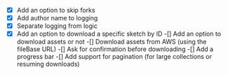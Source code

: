 -[x] Add an option to skip forks
-[x] Add author name to logging
-[x] Separate logging from logic
-[x] Add an option to download a specific sketch by ID
-[] Add an option to download assets or not
-[] Download assets from AWS (using the fileBase URL)
-[] Ask for confirmation before downloading
-[] Add a progress bar
-[] Add support for pagination (for large collections or resuming downloads)